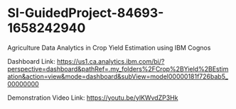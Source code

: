 # SI-GuidedProject-84693-1658242940
Agriculture Data Analytics in Crop Yield Estimation using IBM Cognos

Dashboard Link:  https://us1.ca.analytics.ibm.com/bi/?perspective=dashboard&pathRef=.my_folders%2FCrop%2BYield%2BEstimation&action=view&mode=dashboard&subView=model00000181f726bab5_00000000

Demonstration Video Link:  https://youtu.be/ylKWvdZP3Hk
